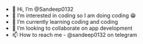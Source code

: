 - 👋 Hi, I’m @Sandeep0132
- 👀 I’m interested in coding so I am doing coding 😁
- 🌱 I’m currently learning coding and coding
- 💞️ I’m looking to collaborate on app development 
- 📫 How to reach me - @sandeep0132 on telegram 

<!---
Sandeep0132/Sandeep0132 is a ✨ special ✨ repository because its `README.md` (this file) appears on your GitHub profile.
You can click the Preview link to take a look at your changes.
--->
